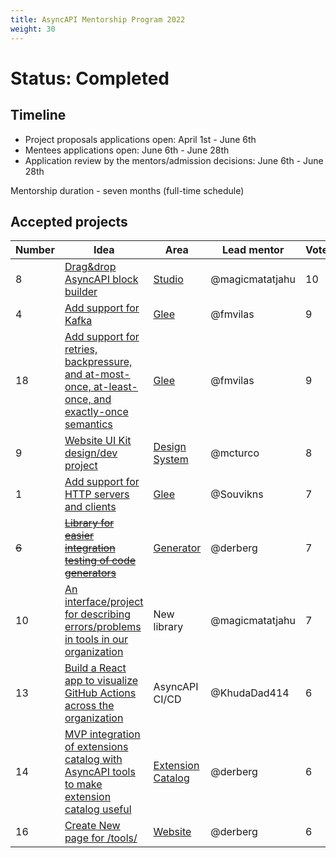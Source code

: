 ```yaml
---
title: AsyncAPI Mentorship Program 2022
weight: 30
---
```


# Status: Completed

## Timeline

- Project proposals applications open: April 1st - June 6th
- Mentees applications open: June 6th - June 28th
- Application review by the mentors/admission decisions: June 6th - June 28th

Mentorship duration - seven months \(full-time schedule\)


## Accepted projects
 
Number | Idea | Area | Lead mentor | Votes | Mentee?
---|---|---|---|--- | ---
8 | [Drag&drop AsyncAPI block builder](https://github.com/asyncapi/studio/issues/265) | [Studio](https://github.com/asyncapi/studio) | @magicmatatjahu | 10 | @wh0sumit
4 | [Add support for Kafka](https://github.com/asyncapi/glee/issues/256) | [Glee](https://github.com/asyncapi/glee) | @fmvilas | 9 | @Ruchip16
18 | [Add support for retries, backpressure, and at-most-once, at-least-once, and exactly-once semantics](https://github.com/asyncapi/glee/issues/27) | [Glee](https://github.com/asyncapi/glee) | @fmvilas | 9 | @sudoshreyansh
9 | [Website UI Kit design/dev project](https://github.com/asyncapi/design-system/issues/4) | [Design System](https://github.com/asyncapi/design-system) |  @mcturco | 8 | @yashsehgal @Mayaleeeee 
1 | [Add support for HTTP servers and clients](https://github.com/asyncapi/glee/issues/260) | [Glee](https://github.com/asyncapi/glee) | @Souvikns | 7 | @ritik307
<del>6</del> | <del>[Library for easier integration testing of code generators](https://github.com/asyncapi/generator/issues/752)</del> | [Generator](https://github.com/asyncapi/generator) | @derberg | 7 | https://github.com/asyncapi/community/discussions/376#discussioncomment-2898788
10 | [An interface/project for describing errors/problems in tools in our organization](https://github.com/asyncapi/community/issues/266) | New library | @magicmatatjahu | 7 | @imabp
13 | [Build a React app to visualize GitHub Actions across the organization](https://github.com/asyncapi/.github/issues/136) | AsyncAPI CI/CD | @KhudaDad414 | 6 | @Samridhi-98
14 | [MVP integration of extensions catalog with AsyncAPI tools to make extension catalog useful](https://github.com/asyncapi/extensions-catalog/issues/78) | [Extension Catalog](https://github.com/asyncapi/extensions-catalog) | @derberg | 6 | @Sihamtahi
16 | [Create New page for /tools/](https://github.com/asyncapi/website/issues/383) | [Website](https://github.com/asyncapi/website) | @derberg | 6 | @akshatnema

